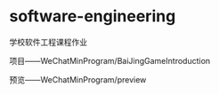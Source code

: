 # software-engineering
学校软件工程课程作业

项目——WeChatMinProgram/BaiJingGameIntroduction

预览——WeChatMinProgram/preview

